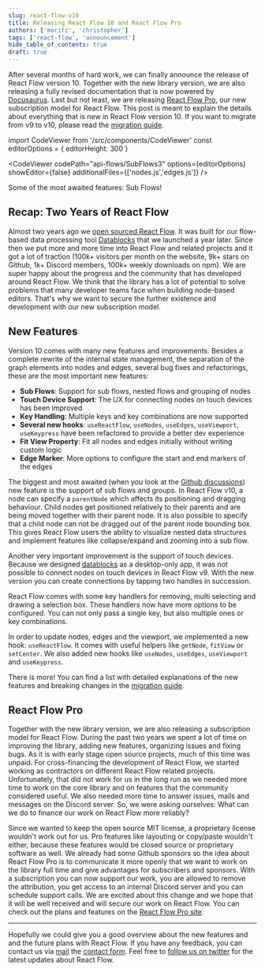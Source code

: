 ```yaml
---
slug: react-flow-v10
title: Releasing React Flow 10 and React Flow Pro
authors: ['moritz', 'christopher']
tags: ['react-flow', 'announcement']
hide_table_of_contents: true
draft: true
---
```


After several months of hard work, we can finally announce the release of React Flow version 10. Together with the new library version, we are also releasing a fully revised documentation that is now powered by [Docusaurus](https://docusaurus.io/). Last but not least, we are releasing [React Flow Pro](https://pro.reactflow.dev), our new subscription model for React Flow. This post is meant to explain the details about everything that is new in React Flow version 10. If you want to migrate from v9 to v10, please read the [migration guide](/docs/guides/migrate-to-v10).

<!--truncate-->

import CodeViewer from '/src/components/CodeViewer'
const editorOptions = { editorHeight: 300 }

<div style={{ marginTop: 40 }}/>

<CodeViewer codePath="api-flows/SubFlows3" options={editorOptions} showEditor={false} additionalFiles={['nodes.js','edges.js']} />

<div style={{ fontSize: 12, marginTop: -24, textAlign: 'center', color: '#777' }}>Some of the most awaited features: Sub Flows!</div>

## Recap: Two Years of React Flow

Almost two years ago we [open sourced React Flow](https://webkid.io/blog/react-flow-node-based-graph-library/). It was built for our flow-based data processing tool [Datablocks](https://datablocks.pro) that we launched a year later. Since then we put more and more time into React Flow and related projects and it got a lot of traction (100k+ visitors per month on the website, 9k+ stars on Github, 1k+ Discord members, 100k+ weekly downloads on npm).
We are super happy about the progress and the community that has developed around React Flow. We think that the library has a lot of potential to solve problems that many developer teams face when building node-based editors. That's why we want to secure the further existence and development with our new subscription model.

## New Features

Version 10 comes with many new features and improvements. Besides a complete rewrite of the internal state management, the separation of the graph elements into nodes and edges, several bug fixes and refactorings, these are the most important new features:

- **Sub Flows**: Support for sub flows, nested flows and grouping of nodes
- **Touch Device Support**: The UX for connecting nodes on touch devices has been improved
- **Key Handling**: Multiple keys and key combinations are now supported
- **Several new hooks**: `useReactFlow`, `useNodes`, `useEdges`, `useViewport`, `useKeypress` have been refactored to provide a better dev experience
- **Fit View Property**: Fit all nodes and edges initially without writing custom logic
- **Edge Marker**: More options to configure the start and end markers of the edges

The biggest and most awaited (when you look at the [Github discussions](https://github.com/wbkd/react-flow/discussions/1024)) new feature is the support of sub flows and groups. In React Flow v10, a node can specify a `parentNode` which affects its positioning and dragging behaviour. Child nodes get positioned relatively to their parents and are being moved together with their parent node. It is also possible to specify that a child node can not be dragged out of the parent node bounding box. This gives React Flow users the ability to visualize nested data structures and implement features like collapse/expand and zooming into a sub flow.

Another very important improvement is the support of touch devices. Because we designed [datablocks](https://datablocks.pro) as a desktop-only app, it was not possible to connect nodes on touch devices in React Flow v9. With the new version you can create connections by tapping two handles in succession.

React Flow comes with some key handlers for removing, multi selecting and drawing a selection box. These handlers now have more options to be configured. You can not only pass a single key, but also multiple ones or key combinations.

In order to update nodes, edges and the viewport, we implemented a new hook: `useReactFlow`. It comes with useful helpers like `getNode`, `fitView` or `setCenter`. We also added new hooks like `useNodes`, `useEdges`, `useViewport` and `useKeypress`.

There is more! You can find a list with detailed explanations of the new features and breaking changes in the [migration guide](/docs/guides/migrate-to-v10).

## React Flow Pro

Together with the new library version, we are also releasing a subscription model for React Flow. During the past two years we spent a lot of time on improving the library, adding new features, organizing issues and fixing bugs. As it is with early stage open source projects, much of this time was unpaid. For cross-financing the development of React Flow, we started working as contractors on different React Flow related projects. Unfortunately, that did not work for us in the long run as we needed more time to work on the core library and on features that the community considered useful. We also needed more time to answer issues, mails and messages on the Discord server. So, we were asking ourselves: What can we do to finance our work on React Flow more reliably?

Since we wanted to keep the open source MIT license, a proprietary license wouldn't work out for us. Pro features like layouting or copy/paste wouldn't either, because these features would be closed source or proprietary software as well. We already had some Github sponsors so the idea about React Flow Pro is to communicate it more openly that we want to work on the library full time and give advantages for subscribers and sponsors. With a subscription you can now support our work, you are allowed to remove the attribution, you get access to an internal Discord server and you can schedule support calls. We are excited about this change and we hope that it will be well received and will secure our work on React Flow. You can check out the plans and features on the [React Flow Pro site](https://pro.reactflow.dev).

---

Hopefully we could give you a good overview about the new features and and the future plans with React Flow.
If you have any feedback, you can contact us via [mail](maito:info@webkid.io) the [contact form](https://pro.reactflow.dev/contact). Feel free to [follow us on twitter](https://twitter.com/wbkd) for the latest updates about React Flow.

